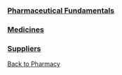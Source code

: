 
### [Pharmaceutical Fundamentals](https://github.com/hmislk/hmis/wiki/Pharmaceutical-Fundamentals)

### [Medicines](https://github.com/hmislk/hmis/wiki/Medicines)

### [Suppliers](https://github.com/hmislk/hmis/wiki/Suppliers)


[Back to Pharmacy](https://github.com/hmislk/hmis/wiki/Pharmacy)

